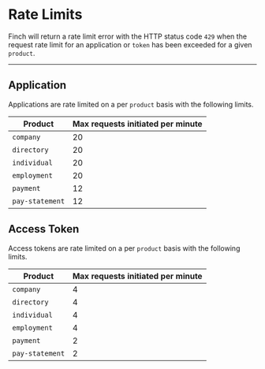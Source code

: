 # Rate Limits

Finch will return a rate limit error with the HTTP status code `429` when the request rate limit for an application or `token` has been exceeded for a given `product`.

*** 

## Application

Applications are rate limited on a per `product` basis with the following limits.

Product | Max requests initiated per minute
-------|-------------
`company` | 20
`directory` | 20
`individual` | 20
`employment` | 20
`payment` | 12
`pay-statement` | 12

## Access Token

Access tokens are rate limited on a per `product` basis with the following limits.

Product | Max requests initiated per minute
-------|-------------
`company` | 4
`directory` | 4
`individual` | 4
`employment` | 4
`payment` | 2
`pay-statement` | 2
